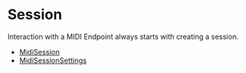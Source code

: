 # Session

Interaction with a MIDI Endpoint always starts with creating a session.

* [MidiSession](./MidiSession/)
* [MidiSessionSettings](./MidiSessionSettings/)